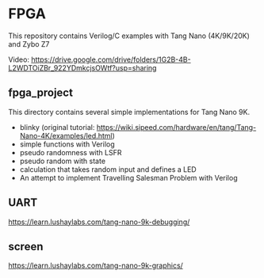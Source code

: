 # FPGA
This repository contains Verilog/C examples with Tang Nano (4K/9K/20K) and Zybo Z7 

Video:
https://drive.google.com/drive/folders/1G2B-4B-L2WDTOiZBr_922YDmkcjsOWtf?usp=sharing

## fpga_project 
This directory contains several simple implementations for Tang Nano 9K. 

- blinky (original tutorial: https://wiki.sipeed.com/hardware/en/tang/Tang-Nano-4K/examples/led.html) 
- simple functions with Verilog
- pseudo randomness with LSFR
- pseudo random with state
- calculation that takes random input and defines a LED
- An attempt to implement Travelling Salesman Problem with Verilog

## UART
https://learn.lushaylabs.com/tang-nano-9k-debugging/ 

## screen
https://learn.lushaylabs.com/tang-nano-9k-graphics/ 
